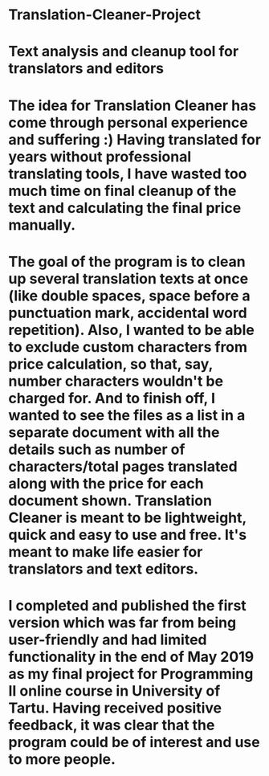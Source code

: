 # Translation-Cleaner-Project
# Text analysis and cleanup tool for translators and editors
# The idea for Translation Cleaner has come through personal experience and suffering :) Having translated for years without professional translating tools, I have wasted too much time on final cleanup of the text and calculating the final price manually.

# The goal of the program is to clean up several translation texts at once (like double spaces, space before a punctuation mark, accidental word repetition). Also, I wanted to be able to exclude custom characters from price calculation, so that, say, number characters wouldn't be charged for. And to finish off, I wanted to see the files as a list in a separate document with all the details such as number of characters/total pages translated along with the price for each document shown. Translation Cleaner is meant to be lightweight, quick and easy to use and free. It's meant to make life easier for translators and text editors.

# I completed and published the first version which was far from being user-friendly and had limited functionality in the end of May 2019 as my final project for Programming II online course in University of Tartu. Having received positive feedback, it was clear that the program could be of interest and use to more people.
